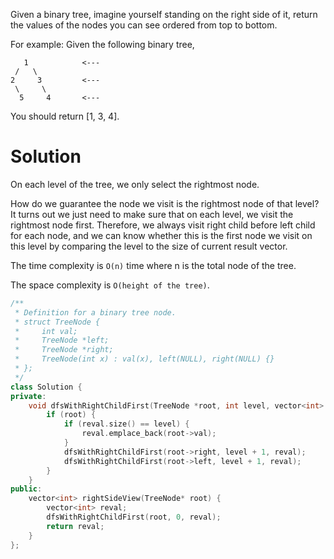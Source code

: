 Given a binary tree, imagine yourself standing on the right side of it, return the values of the nodes you can see ordered from top to bottom.

For example:
Given the following binary tree,

```
   1            <---
 /   \
2     3         <---
 \     \
  5     4       <---
```

You should return [1, 3, 4].
  

# Solution
  
On each level of the tree, we only select the rightmost node. 
  
How do we guarantee the node we visit is the rightmost node of that level?  It turns out we just need to make sure that on each level, we visit the rightmost node first. Therefore, we always visit right child before left child for each node, and we can know whether this is the first node we visit on this level by comparing the level to the size of current result vector.

The time complexity is  ```O(n)``` time  where n is the total node of the tree.
  
The space complexity is ```O(height of the tree)```.  
  
```cpp
/**
 * Definition for a binary tree node.
 * struct TreeNode {
 *     int val;
 *     TreeNode *left;
 *     TreeNode *right;
 *     TreeNode(int x) : val(x), left(NULL), right(NULL) {}
 * };
 */
class Solution {
private:
    void dfsWithRightChildFirst(TreeNode *root, int level, vector<int> &reval) {
        if (root) {
            if (reval.size() == level) {
                reval.emplace_back(root->val);
            }
            dfsWithRightChildFirst(root->right, level + 1, reval);
            dfsWithRightChildFirst(root->left, level + 1, reval);
        }
    }
public:
    vector<int> rightSideView(TreeNode* root) {
        vector<int> reval;
        dfsWithRightChildFirst(root, 0, reval);
        return reval;
    }
};
```
